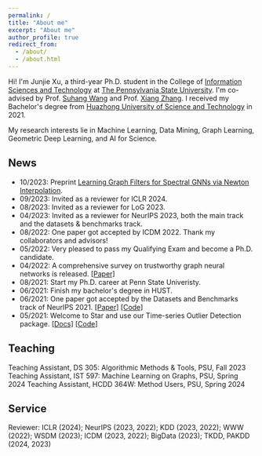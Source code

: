 ```yaml
---
permalink: /
title: "About me"
excerpt: "About me"
author_profile: true
redirect_from: 
  - /about/
  - /about.html
---
```


Hi! I'm Junjie Xu, a third-year Ph.D. student in the College of [Information Sciences and Technology](https://ist.psu.edu) at [The Pennsylvania State University](https://www.psu.edu/). I'm co-advised by Prof. [Suhang Wang](https://suhangwang.ist.psu.edu/) and Prof. [Xiang Zhang](https://faculty.ist.psu.edu/xzz89/). I received my Bachelor's degree from [Huazhong University of Science and Technology](http://english.hust.edu.cn) in 2021. 

My research interests lie in Machine Learning, Data Mining, Graph Learning, Geometric Deep Learning, and AI for Science.


## News
* 10/2023: Preprint [Learning Graph Filters for Spectral GNNs via Newton Interpolation](https://arxiv.org/pdf/2310.10064.pdf).
* 09/2023: Invited as a reviewer for ICLR 2024.
* 08/2023: Invited as a reviewer for LoG 2023.
* 04/2023: Invited as a reviewer for NeurIPS 2023, both the main track and the datasets & benchmarks track.
* 08/2022: One paper got accepted by ICDM 2022. Thank my collaborators and advisors!
* 05/2022: Very pleased to pass my Qualifying Exam and become a Ph.D. candidate.
* 04/2022: A comprehensive survey on trustworthy graph neural networks is released. [[Paper]](https://arxiv.org/pdf/2204.08570.pdf)
* 08/2021: Start my Ph.D. career at Penn State Univeristy.
* 06/2021: Finish my bachelor's degree in HUST.
* 06/2021: One paper got accepted by the Datasets and Benchmarks track of NeurIPS 2021. [[Paper]](https://openreview.net/pdf?id=r8IvOsnHchr) [[Code]](https://github.com/datamllab/tods)
* 05/2021: Welcome to Star and use our Time-series Outlier Detection package. [[Docs]](https://tods-doc.github.io) [[Code]](https://github.com/datamllab/tods)



## Teaching
Teaching Assistant, DS 305: Algorithmic Methods & Tools, PSU, Fall 2023
Teaching Assistant, IST 597: Machine Learning on Graphs, PSU, Spring 2024
Teaching Assistant, HCDD 364W: Method Users, PSU, Spring 2024



## Service
Reviewer: ICLR (2024); NeurIPS (2023, 2022); KDD (2023, 2022); WWW (2022); WSDM (2023); ICDM (2023, 2022); BigData (2023); TKDD, PAKDD (2024, 2023)

